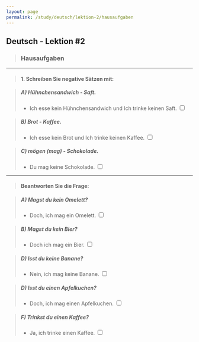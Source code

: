 ```yaml
---
layout: page
permalink: /study/deutsch/lektion-2/hausaufgaben
---
```


## Deutsch - Lektion #2

> ### **Hausaufgaben**

---

> #### 1. Schreiben Sie negative Sätzen mit:

> ##### A) Hühnchensandwich - Saft.
> - Ich esse kein Hühnchensandwich und Ich trinke keinen Saft. <input type="checkbox" />

> ##### B) Brot - Kaffee.
> - Ich esse kein Brot und Ich trinke keinen Kaffee. <input type="checkbox" />

> ##### C) mögen (mag)  - Schokolade.
> - Du mag keine Schokolade. <input type="checkbox" />

---

> #### Beantworten Sie die Frage:

> ##### A) Magst du kein Omelett?
> -  Doch, ich mag ein Omelett. <input type="checkbox" />

> ##### B) Magst du kein Bier?
> - Doch ich mag ein Bier. <input type="checkbox" />

> ##### D) Isst du keine Banane?
> -  Nein, ich mag keine Banane. <input type="checkbox" />

> ##### D) Isst du einen Apfelkuchen?
> -  Doch, ich mag einen Apfelkuchen. <input type="checkbox" />

> ##### F) Trinkst du einen Kaffee?
> -  Ja, ich trinke einen Kaffee. <input type="checkbox" />
